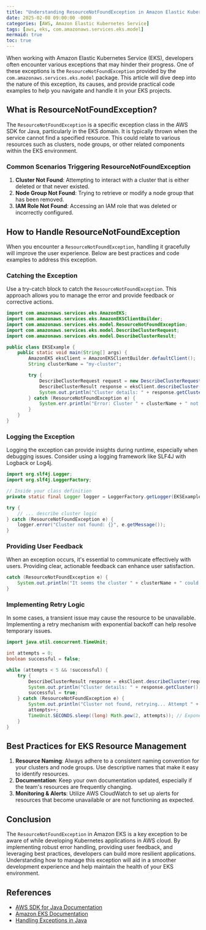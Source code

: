 ```yaml
---
title: "Understanding ResourceNotFoundException in Amazon Elastic Kubernetes Service"
date: 2025-02-08 09:00:00 -0000
categories: [AWS, Amazon Elastic Kubernetes Service]
tags: [aws, eks, com.amazonaws.services.eks.model]
mermaid: true
toc: true
---
```



When working with Amazon Elastic Kubernetes Service (EKS), developers often encounter various exceptions that may hinder their progress. One of these exceptions is the `ResourceNotFoundException` provided by the `com.amazonaws.services.eks.model` package. This article will dive deep into the nature of this exception, its causes, and provide practical code examples to help you navigate and handle it in your EKS projects. 

## What is ResourceNotFoundException?

The `ResourceNotFoundException` is a specific exception class in the AWS SDK for Java, particularly in the EKS domain. It is typically thrown when the service cannot find a specified resource. This could relate to various resources such as clusters, node groups, or other related components within the EKS environment.

### Common Scenarios Triggering ResourceNotFoundException

1. **Cluster Not Found**: Attempting to interact with a cluster that is either deleted or that never existed.
2. **Node Group Not Found**: Trying to retrieve or modify a node group that has been removed.
3. **IAM Role Not Found**: Accessing an IAM role that was deleted or incorrectly configured.

## How to Handle ResourceNotFoundException

When you encounter a `ResourceNotFoundException`, handling it gracefully will improve the user experience. Below are best practices and code examples to address this exception.

### Catching the Exception

Use a try-catch block to catch the `ResourceNotFoundException`. This approach allows you to manage the error and provide feedback or corrective actions.

```java
import com.amazonaws.services.eks.AmazonEKS;
import com.amazonaws.services.eks.AmazonEKSClientBuilder;
import com.amazonaws.services.eks.model.ResourceNotFoundException;
import com.amazonaws.services.eks.model.DescribeClusterRequest;
import com.amazonaws.services.eks.model.DescribeClusterResult;

public class EKSExample {
    public static void main(String[] args) {
        AmazonEKS eksClient = AmazonEKSClientBuilder.defaultClient();
        String clusterName = "my-cluster";

        try {
            DescribeClusterRequest request = new DescribeClusterRequest().withName(clusterName);
            DescribeClusterResult response = eksClient.describeCluster(request);
            System.out.println("Cluster details: " + response.getCluster());
        } catch (ResourceNotFoundException e) {
            System.err.println("Error: Cluster " + clusterName + " not found.");
        }
    }
}
```

### Logging the Exception

Logging the exception can provide insights during runtime, especially when debugging issues. Consider using a logging framework like SLF4J with Logback or Log4j.

```java
import org.slf4j.Logger;
import org.slf4j.LoggerFactory;

// Inside your class definition
private static final Logger logger = LoggerFactory.getLogger(EKSExample.class);

try {
    // ... describe cluster logic
} catch (ResourceNotFoundException e) {
    logger.error("Cluster not found: {}", e.getMessage());
}
```

### Providing User Feedback

When an exception occurs, it's essential to communicate effectively with users. Providing clear, actionable feedback can enhance user satisfaction.

```java
catch (ResourceNotFoundException e) {
    System.out.println("It seems the cluster " + clusterName + " could not be found. Please double-check the name or verify that the cluster exists.");
}
```

### Implementing Retry Logic

In some cases, a transient issue may cause the resource to be unavailable. Implementing a retry mechanism with exponential backoff can help resolve temporary issues.

```java
import java.util.concurrent.TimeUnit;

int attempts = 0;
boolean successful = false;

while (attempts < 5 && !successful) {
    try {
        DescribeClusterResult response = eksClient.describeCluster(request);
        System.out.println("Cluster details: " + response.getCluster());
        successful = true;
    } catch (ResourceNotFoundException e) {
        System.out.println("Cluster not found, retrying... Attempt " + (attempts + 1));
        attempts++;
        TimeUnit.SECONDS.sleep((long) Math.pow(2, attempts)); // Exponential backoff
    }
}
```

## Best Practices for EKS Resource Management

1. **Resource Naming**: Always adhere to a consistent naming convention for your clusters and node groups. Use descriptive names that make it easy to identify resources.
2. **Documentation**: Keep your own documentation updated, especially if the team's resources are frequently changing.
3. **Monitoring & Alerts**: Utilize AWS CloudWatch to set up alerts for resources that become unavailable or are not functioning as expected.

## Conclusion

The `ResourceNotFoundException` in Amazon EKS is a key exception to be aware of while developing Kubernetes applications in AWS cloud. By implementing robust error handling, providing user feedback, and leveraging best practices, developers can build more resilient applications. Understanding how to manage this exception will aid in a smoother development experience and help maintain the health of your EKS environment.

## References

- [AWS SDK for Java Documentation](https://docs.aws.amazon.com/sdk-for-java/latest/developer-guide/home.html)
- [Amazon EKS Documentation](https://docs.aws.amazon.com/eks/index.html)
- [Handling Exceptions in Java](https://docs.oracle.com/javase/tutorial/essential/exceptions/index.html)